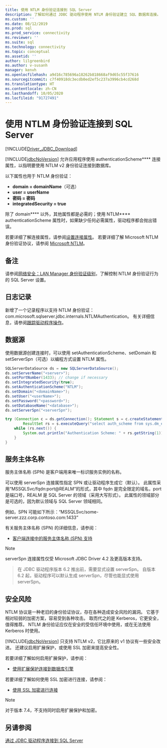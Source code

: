 ```yaml
---
title: 使用 NTLM 身份验证连接到 SQL Server
description: 了解如何通过 JDBC 驱动程序使用 NTLM 身份验证建立 SQL 数据库连接。
ms.custom: ''
ms.date: 08/12/2019
ms.prod: sql
ms.prod_service: connectivity
ms.reviewer: ''
ms.suite: sql
ms.technology: connectivity
ms.topic: conceptual
ms.assetid: ''
author: lilgreenbird
ms.author: v-susanh
manager: kenvh
ms.openlocfilehash: a9d16c785696a18262b818668af9d65c55f37616
ms.sourcegitcommit: c7f40918dc3ecdb0ed2ef5c237a3996cb4cd268d
ms.translationtype: HT
ms.contentlocale: zh-CN
ms.lasthandoff: 10/05/2020
ms.locfileid: "91727491"
---
```

# <a name="using-ntlm-authentication-to-connect-to-sql-server"></a>使用 NTLM 身份验证连接到 SQL Server

[!INCLUDE[Driver_JDBC_Download](../../includes/driver_jdbc_download.md)]

[!INCLUDE[jdbcNoVersion](../../includes/jdbcnoversion_md.md)] 允许应用程序使用 authenticationScheme**** 连接属性，以指明要使用 NTLM v2 身份验证连接到数据库。 

以下属性也用于 NTLM 身份验证：

- **domain = domainName**（可选）
- **user = userName**
- **密码 = 密码**
- **integratedSecurity = true**

除了 domain**** 以外，其他属性都是必需的；使用 NTLM**** authenticationScheme 属性时，如果缺少任何必需属性，驱动程序都会抛出错误。 

若要详细了解连接属性，请参阅[设置连接属性](../../connect/jdbc/setting-the-connection-properties.md)。 若要详细了解 Microsoft NTLM 身份验证协议，请参阅 [Microsoft NTLM](/windows/desktop/SecAuthN/microsoft-ntlm)。

## <a name="remarks"></a>备注

请参阅[网络安全：LAN Manager 身份验证级别](/windows/security/threat-protection/security-policy-settings/network-security-lan-manager-authentication-level)，了解控制 NTLM 身份验证行为的 SQL Server 设置。 

## <a name="logging"></a>日志记录

新增了一个记录程序以支持 NTLM 身份验证：com.microsoft.sqlserver.jdbc.internals.NTLMAuthentication。 有关详细信息，请参阅[跟踪驱动程序操作](../../connect/jdbc/tracing-driver-operation.md)。

## <a name="datasource"></a>数据源

使用数据源创建连接时，可以使用 setAuthenticationScheme、setDomain 和 setServerSpn（可选）以编程方式设置 NTLM 属性。

```java
SQLServerDataSource ds = new SQLServerDataSource();
ds.setServerName("<server>");
ds.setPortNumber(1433); // change if necessary
ds.setIntegratedSecurity(true);
ds.setAuthenticationScheme("NTLM");
ds.setDomain("<domainName>");
ds.setUser("<userName>");
ds.setPassword("<password>");
ds.setDatabaseName("<database>");
ds.setServerSpn("<serverSpn");

try (Connection c = ds.getConnection(); Statement s = c.createStatement();
        ResultSet rs = s.executeQuery("select auth_scheme from sys.dm_exec_connections where session_id=@@spid")) {
    while (rs.next()) {
        System.out.println("Authentication Scheme: " + rs.getString(1));
    }
}
```

## <a name="service-principal-names"></a>服务主体名称

服务主体名称 (SPN) 是客户端用来唯一标识服务实例的名称。

可以使用 serverSpn 连接属性指定 SPN 或让驱动程序生成它（默认）。 此属性采用“MSSQLSvc/fqdn:port\@REALM”的形式，其中 fqdn 是完全限定的域名，port 是端口号，REALM 是 SQL Server 的领域（采用大写形式）。 此属性的领域部分是可选的，因为默认领域与 SQL Server 领域相同。

例如，SPN 可能如下所示：“MSSQLSvc/some-server.zzz.corp.contoso.com:1433”

有关服务主体名称 (SPN) 的详细信息，请参阅：

- [客户端连接中的服务主体名称 (SPN) 支持](../../relational-databases/native-client/features/service-principal-name-spn-support-in-client-connections.md?view=sql-server-2017)

> [!NOTE]  
> serverSpn 连接属性仅受 Microsoft JDBC Driver 4.2 及更高版本支持。

> 在 JDBC 驱动程序版本 6.2 推出前，需要显式设置 serverSpn。 自版本 6.2 起，驱动程序可以默认生成 serverSpn，尽管也能显式使用 serverSpn。

## <a name="security-risks"></a>安全风险

NTLM 协议是一种老旧的身份验证协议，存在各种造成安全风险的漏洞。 它基于相对较弱的加密方案，容易受到各种攻击。 取而代之的是 Kerberos，它更安全，值得推荐。 NTLM 身份验证应仅在安全的受信任环境中使用，或在无法使用 Kerberos 时使用。

[!INCLUDE[jdbcNoVersion](../../includes/jdbcnoversion_md.md)] 只支持 NTLM v2，它比原来的 v1 协议有一些安全改进。 还建议启用扩展保护，或使用 SSL 加密来提高安全性。 

若要详细了解如何启用扩展保护，请参阅：

- [使用扩展保护连接到数据库引擎](../../database-engine/configure-windows/connect-to-the-database-engine-using-extended-protection.md)

若要详细了解如何使用 SSL 加密进行连接，请参阅：

- [使用 SSL 加密进行连接](../../connect/jdbc/connecting-with-ssl-encryption.md)

> [!NOTE]
> 对于版本 7.4，不支持同时启用扩展保护和加密。

## <a name="see-also"></a>另请参阅

[通过 JDBC 驱动程序连接到 SQL Server](../../connect/jdbc/connecting-to-sql-server-with-the-jdbc-driver.md)